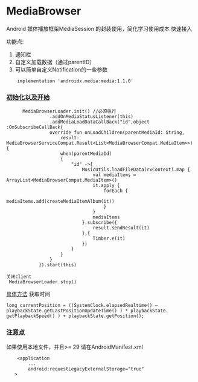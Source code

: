 # MediaBrowser

Android 媒体播放框架MediaSession 的封装使用，简化学习使用成本
快速接入

功能点:
1. 通知栏
2. 自定义加载数据（通过parentID）
3. 可以简单自定义Notification的一些参数



```
    implementation 'androidx.media:media:1.1.0'
```


### [初始化以及开始](./app/src/main/java/me/shetj/mediabrowser/MainActivity.kt) 
```
      MediaBrowserLoader.init() //必须执行
                .addOnMediaStatusListener(this)
                .addMediaLoadDataCallBack("id",object :OnSubscribeCallBack{
                override fun onLoadChildren(parentMediaId: String,
                    result: MediaBrowserServiceCompat.Result<List<MediaBrowserCompat.MediaItem>>) {
                    when(parentMediaId)
                    {
                        "id" ->{
                            MusicUtils.loadFileData(rxContext).map {
                                val mediaItems = ArrayList<MediaBrowserCompat.MediaItem>()
                                it.apply {
                                    forEach {
                                        mediaItems.add(createMediaItemAlbum(it))
                                    }
                                }
                                mediaItems
                            }.subscribe({
                                result.sendResult(it)
                            },{
                                Timber.e(it)
                            })
                        }
                    }
                }
            }).start(this)
```


```
关闭client
 MediaBrowserLoader.stop()
```
[具体方法](./mediaBrowser/src/main/java/me/shetj/media/MediaBrowserLoader.kt)
获取时间
```
long currentPosition = ((SystemClock.elapsedRealtime() – playbackState.getLastPositionUpdateTime() ) * playbackState. getPlaybackSpeed() ) + playbackState.getPosition();
```
### 注意点
如果使用本地文件，并且>= 29
请在AndroidManifest.xml
```
    <application
        ...
        android:requestLegacyExternalStorage="true"
   >     
```